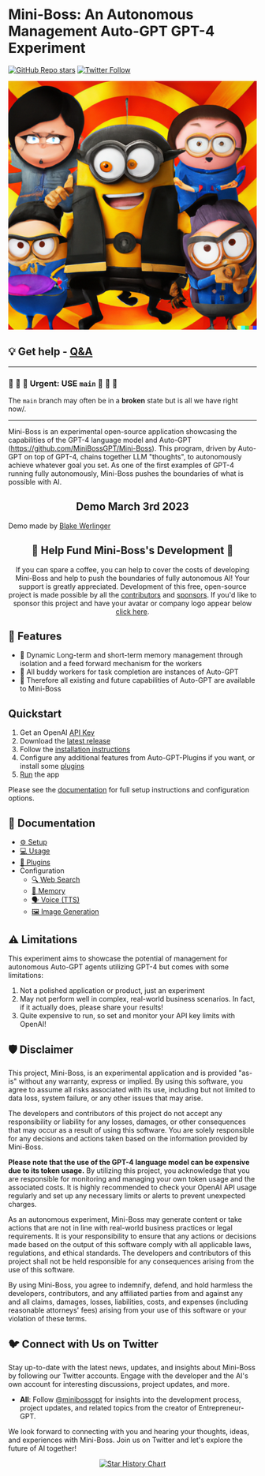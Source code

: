 # Mini-Boss: An Autonomous Management Auto-GPT GPT-4 Experiment
[![GitHub Repo stars](https://img.shields.io/github/stars/MiniBossGPT/Mini-Boss?style=social)](https://github.com/MiniBossGPT/Mini-Boss/stargazers)
[![Twitter Follow](https://img.shields.io/twitter/follow/minibossgpt?style=social)](https://twitter.com/MiniBossGPT)


![MiniBossGPT](https://raw.githubusercontent.com/MiniBossGPT/Mini-Boss/main/DALE_2_MINI_BOSS.PNG)



## 💡 Get help - [Q&A](https://github.com/MiniBossGPT/Mini-Boss//discussions/categories/q-a)

<hr/>

### 🔴 🔴 🔴  Urgent: USE `main`  🔴 🔴 🔴

The `main` branch may often be in a **broken** state but is all we have right now/.

<hr/>


Mini-Boss is an experimental open-source application showcasing the capabilities of the GPT-4 language model and Auto-GPT (https://github.com/MiniBossGPT/Mini-Boss). 
This program, driven by Auto-GPT on top of GPT-4, chains together LLM "thoughts", to autonomously achieve whatever goal you set. As one of the first examples of GPT-4 running fully autonomously, Mini-Boss pushes the boundaries of what is possible with AI.

<h2 align="center"> Demo March 3rd 2023 </h2>

[//]: # (https://user-images.githubusercontent.com/70048414/232352935-55c6bf7c-3958-406e-8610-0913475a0b05.mp4)

Demo made by <a href=https://twitter.com/BlakeWerlinger>Blake Werlinger</a>

<h2 align="center"> 💖 Help Fund Mini-Boss's Development 💖</h2>
<p align="center">
If you can spare a coffee, you can help to cover the costs of developing Mini-Boss and help to push the boundaries of fully autonomous AI!
Your support is greatly appreciated. Development of this free, open-source project is made possible by all the <a href="https://github.com/MiniBossGPT/Mini-Boss//graphs/contributors">contributors</a> and <a href="https://github.com/sponsors/MiniBossGPT">sponsors</a>. If you'd like to sponsor this project and have your avatar or company logo appear below <a href="https://github.com/sponsors/MiniBossGPT">click here</a>.
</p>



## 🚀 Features

- 💾 Dynamic Long-term and short-term memory management through isolation and a feed forward mechanism for the workers
- 🧠 All buddy workers for task completion are instances of Auto-GPT
- 🔗 Therefore all existing and future capabilities of Auto-GPT are available to Mini-Boss


## Quickstart

1. Get an OpenAI [API Key](https://platform.openai.com/account/api-keys)
2. Download the [latest release](https://github.com/MiniBossGPT/Mini-Boss//releases/latest)
3. Follow the [installation instructions][docs/setup]
4. Configure any additional features from Auto-GPT-Plugins if you want, or install some [plugins][docs/plugins]
5. [Run][docs/usage] the app

Please see the [documentation][docs] for full setup instructions and configuration options.

[docs]: https://docs.agpt.co/

## 📖 Documentation
* [⚙️ Setup][docs/setup]
* [💻 Usage][docs/usage]
* [🔌 Plugins][docs/plugins]
* Configuration
  * [🔍 Web Search](https://docs.agpt.co/configuration/search/)
  * [🧠 Memory](https://docs.agpt.co/configuration/memory/)
  * [🗣️ Voice (TTS)](https://docs.agpt.co/configuration/voice/)
  * [🖼️ Image Generation](https://docs.agpt.co/configuration/imagegen/)

[docs/setup]: https://docs.agpt.co/setup/
[docs/usage]: https://docs.agpt.co/usage/
[docs/plugins]: https://docs.agpt.co/plugins/

## ⚠️ Limitations

This experiment aims to showcase the potential of management for autonomous Auto-GPT agents utilizing GPT-4 but comes with some limitations:

1. Not a polished application or product, just an experiment
2. May not perform well in complex, real-world business scenarios. In fact, if it actually does, please share your results!
3. Quite expensive to run, so set and monitor your API key limits with OpenAI!

## 🛡 Disclaimer

This project, Mini-Boss, is an experimental application and is provided "as-is" without any warranty, express or implied. By using this software, you agree to assume all risks associated with its use, including but not limited to data loss, system failure, or any other issues that may arise.

The developers and contributors of this project do not accept any responsibility or liability for any losses, damages, or other consequences that may occur as a result of using this software. You are solely responsible for any decisions and actions taken based on the information provided by Mini-Boss.

**Please note that the use of the GPT-4 language model can be expensive due to its token usage.** By utilizing this project, you acknowledge that you are responsible for monitoring and managing your own token usage and the associated costs. It is highly recommended to check your OpenAI API usage regularly and set up any necessary limits or alerts to prevent unexpected charges.

As an autonomous experiment, Mini-Boss may generate content or take actions that are not in line with real-world business practices or legal requirements. It is your responsibility to ensure that any actions or decisions made based on the output of this software comply with all applicable laws, regulations, and ethical standards. The developers and contributors of this project shall not be held responsible for any consequences arising from the use of this software.

By using Mini-Boss, you agree to indemnify, defend, and hold harmless the developers, contributors, and any affiliated parties from and against any and all claims, damages, losses, liabilities, costs, and expenses (including reasonable attorneys' fees) arising from your use of this software or your violation of these terms.

## 🐦 Connect with Us on Twitter

Stay up-to-date with the latest news, updates, and insights about Mini-Boss by following our Twitter accounts. Engage with the developer and the AI's own account for interesting discussions, project updates, and more.

- **All**: Follow [@minibossgpt](https://twitter.com/minibossgpt) for insights into the development process, project updates, and related topics from the creator of Entrepreneur-GPT.

We look forward to connecting with you and hearing your thoughts, ideas, and experiences with Mini-Boss. Join us on Twitter and let's explore the future of AI together!

<p align="center">
  <a href="https://star-history.com/#MiniBossGPT/auto-gpt&Date">
    <img src="https://api.star-history.com/svg?repos=MiniBossGPT/auto-gpt&type=Date" alt="Star History Chart">
  </a>
</p>
